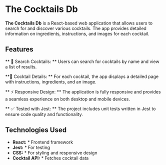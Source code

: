 

# The Cocktails Db

**The Cocktails Db** is a React-based web application that allows users to search for and discover various cocktails. The app provides detailed information on ingredients, instructions, and images for each cocktail.


## Features

** 🥂 Search Cocktails: ** Users can search for cocktails by name and view a list of results.

**📄 Cocktail Details: ** For each cocktail, the app displays a detailed page with instructions, ingredients, and an image.

** ⚡ Responsive Design: ** The application is fully responsive and provides a seamless experience on both desktop and mobile devices.

** ✅ Tested with Jest: ** The project includes unit tests written in Jest to ensure code quality and functionality.

## Technologies Used

 * **React:** * Frontend framework
 * **Jest:** * For testing
 * **CSS:** * For styling and responsive design
 * **Cocktail API:** * Fetches cocktail data
